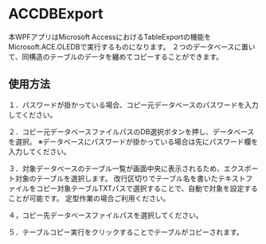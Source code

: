 # ACCDBExport

本WPFアプリはMicrosoft AccessにおけるTableExportの機能をMicrosoft.ACE.OLEDBで実行するものになります。
２つのデータベースに置いて、同構造のテーブルのデータを纏めてコピーすることができます。

## 使用方法
１．パスワードが掛かっている場合、コピー元データベースのパスワードを入力してください。

２．コピー元データベースファイルパスのDB選択ボタンを押し、データベースを選択。
※データベースにパスワードが掛かっている場合は先にパスワード欄を入力してください。

３．対象データベースのテーブル一覧が画面中央に表示されるため、エクスポート対象のテーブルを選択します。
改行区切りでテーブル名を書いたテキストファイルをコピー対象テーブルTXTパスで選択することで、自動で対象を設定することが可能です。
定型作業の場合ご利用ください。

４，コピー先データベースファイルパスを選択してください。

５．テーブルコピー実行をクリックすることでテーブルがコピーされます。